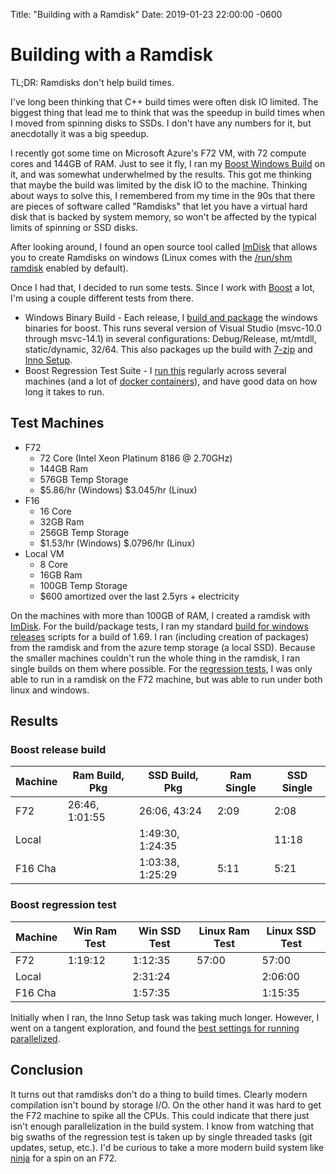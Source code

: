 Title:  "Building with a Ramdisk"
Date:   2019-01-23 22:00:00 -0600

Building with a Ramdisk
=======================

TL;DR: Ramdisks don't help build times.

I've long been thinking that C++ build times were often disk IO limited. The
biggest thing that lead me to think that was the speedup in build times when I 
moved from spinning disks to SSDs. I don't have any numbers for it, but 
anecdotally it was a big speedup. 

I recently got some time on Microsoft Azure's F72 VM, with 72 compute cores and
144GB of RAM. Just to see it fly, I ran my [Boost Windows Build](https://github.com/teeks99/boost-release-windows) on it, and was somewhat 
underwhelmed by the results. This got me thinking that maybe the build was
limited by the disk IO to the machine. Thinking about ways to solve this, I 
remembered from my time in the 90s that there are pieces of software called 
"Ramdisks" that let you have a virtual hard disk that is backed by system
memory, so won't be affected by the typical limits of spinning or SSD disks.

After looking around, I found an open source tool called 
[ImDisk](https://sourceforge.net/projects/imdisk-toolkit/) that allows you to
create Ramdisks on windows (Linux comes with the [/run/shm ramdisk](https://www.cyberciti.biz/tips/what-is-devshm-and-its-practical-usage.html)
 enabled by default). 

Once I had that, I decided to run some tests. Since I work with 
[Boost](https://www.boost.org/) a lot, I'm using a couple different tests from
there.

*   Windows Binary Build - Each release, I 
    [build and package](https://github.com/teeks99/boost-release-windows) the 
    windows binaries for boost. This runs several version of Visual Studio 
    (msvc-10.0 through msvc-14.1) in several configurations: Debug/Release, 
    mt/mtdll, static/dynamic, 32/64. This also packages up the build with 
    [7-zip](https://www.7-zip.org/) and
    [Inno Setup](https://github.com/jrsoftware/issrc).
*   Boost Regression Test Suite - I 
    [run this](https://github.com/teeks99/boost-build) regularly across several
    machines (and a lot of 
    [docker containers](https://github.com/teeks99/boost-cpp-docker)), and have
    good data on how long it takes to run.

Test Machines
-------------

*   F72
    *   72 Core (Intel Xeon Platinum 8186 @ 2.70GHz)
    *   144GB Ram
    *   576GB Temp Storage
    *   $5.86/hr (Windows) $3.045/hr (Linux)
*   F16
    *   16 Core
    *   32GB Ram
    *   256GB Temp Storage
    *   $1.53/hr (Windows) $.0796/hr (Linux)
*   Local VM
    *   8 Core
    *   16GB Ram
    *   100GB Temp Storage
    *   $600 amortized over the last 2.5yrs + electricity

On the machines with more than 100GB of RAM, I created a ramdisk with 
[ImDisk](https://sourceforge.net/projects/imdisk-toolkit/). For the 
build/package tests, I ran my standard [build for windows releases](
https://github.com/teeks99/boost-release-windows) scripts for a build of 1.69.
I ran (including creation of packages) from the ramdisk and from the azure 
temp storage (a local SSD).  Because the smaller machines couldn't run the
whole thing in the ramdisk, I ran single builds on them where possible. For the
[regression tests](https://github.com/teeks99/boost-build), I was only able to 
run in a ramdisk on the F72 machine, but was able to run under both linux and
windows.

Results
-------

### Boost release build

| Machine | Ram Build, Pkg | SSD Build, Pkg   | Ram Single | SSD Single |
|---------|----------------|------------------|------------|------------|
| F72     | 26:46, 1:01:55 | 26:06, 43:24     | 2:09       | 2:08       |
| Local   |                | 1:49:30, 1:24:35 |            | 11:18      |
| F16 Cha |                | 1:03:38, 1:25:29 | 5:11       | 5:21       |

### Boost regression test

| Machine | Win Ram Test | Win SSD Test | Linux Ram Test | Linux SSD Test |
|---------|--------------|--------------|----------------|----------------|
| F72     | 1:19:12      | 1:12:35      | 57:00          | 57:00          |
| Local   |              | 2:31:24      |                | 2:06:00        |
| F16 Cha |              | 1:57:35      |                | 1:15:35        |

Initially when I ran, the Inno Setup task was taking much longer. However, I 
went on a tangent exploration, and found the 
[best settings for running parallelized](https://github.com/teeks99/inno-test/).

Conclusion
----------

It turns out that ramdisks don't do a thing to build times. Clearly modern
compilation isn't bound by storage I/O. On the other hand it was hard to get
the F72 machine to spike all the CPUs. This could indicate that there just isn't
enough parallelization in the build system. I know from watching that big swaths
of the regression test is taken up by single threaded tasks (git updates,
setup, etc.). I'd be curious to take a more modern build system like 
[ninja](https://ninja-build.org/) for a spin on an F72.
